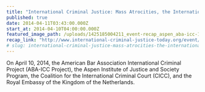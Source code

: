 ```yaml
---
title: "International Criminal Justice: Mass Atrocities, the International Criminal Court, and the Role of States"
published: true
date: 2014-04-11T03:43:00.000Z
start_at: 2014-04-10T04:00:00.000Z
featured_image_path: /uploads/1425185004211_event-recap_aspen_aba-icc-1600x639.jpg
recap_link: "http://www.international-criminal-justice-today.org/event/2014/04/10/aba-icc-project-ad-jones-day-law-firm/"
# slug: international-criminal-justice-mass-atrocities-the-international-criminal-court-and-the-role-of-states
---
```


On April 10, 2014, the American Bar Association International Criminal Project (ABA-ICC Project), the Aspen Institute of Justice and Society Program, the Coalition for the International Criminal Court (CICC), and the Royal Embassy of the Kingdom of the Netherlands.

